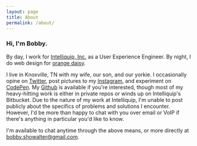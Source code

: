 ```yaml
---
layout: page
title: About
permalink: /about/
---
```


### Hi, I'm Bobby.

By day, I work for [Intelliquip,
Inc.](https://www.intelliquip.com) as a User Experience Engineer. By night, I do
web design for [orange daisy](http://www.orangedaisy.co).

I live in Knoxville, TN with my wife, our son, and our yorkie. I occasionally
opine on [Twitter](https://www.twitter.com/bobbyshowalter/), post pictures to my
[Instagram](https://www.instagram.com/bobbyshowalter/), and experiment on
[CodePen](https://www.codepen.io/reverendgeneral/). My
[Github](https://github.com/orangedaisy/) is available if you're interested,
though most of my heavy-hitting work is either in private repos or winds up on
Intelliquip's Bitbucket. Due to the nature of my work at Intelliquip, I'm unable
to post publicly about the specifics of problems and solutions I encounter.
However, I'd be more than happy to chat with you over email or VoIP if there's
anything in particular you'd like to know.

I'm available to chat anytime through the above means, or more directly at
[bobby.showalter@gmail.com](mailto:bobby.showalter@gmail.com).
